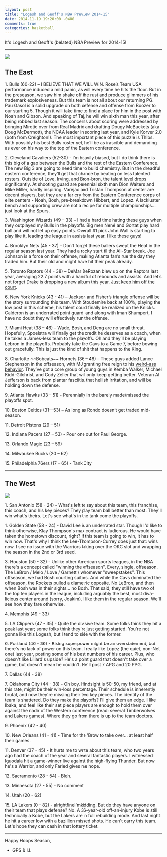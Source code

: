 ```yaml
---
layout: post
title: "Logesh and Geoff's NBA Preview 2014-15"
date: 2014-11-19 19:20:00 -0400
comments: true
categories: basketball
---
```


It's Logesh and Geoff's (belated) NBA Preview for 2014-15!

<hr />

<img src="http://www.sportsgrid.com/wp-content/uploads/2014/07/Cleveland-Cavaliers-vs.-Miami-Heat-640x360-628x353.jpg" />

<!--more-->

<h2>The East</h2>

<p>1. Bulls (60-22) – I BELIEVE THAT WE WILL WIN. Rose’s Team USA performance induced a mild panic, as will every time he hits the floor. But in the preseason, we saw him shake off the rust and produce glimmers of his trademark explosiveness. But this team is not all about our returning PG. Pau Gasol is a solid upgrade on both defense and offense from Boozer to our starting 5. Though it will take time to find a place for him in the post with Noah and Gibson. And speaking of Taj, he will win sixth man this year, after being robbed last season. The concerns about scoring were addressed by bringing Mirotic over from Real Madrid and drafting Dougy McBuckets (aka Doug McDermott), the NCAA leader in scoring last year, and Kyle Korver 2.0 (both from Creighton!). The most important piece of this puzzle is Thibs. With possibly his best Bulls roster yet, he’ll be as irascible and demanding as ever on his way to the top of the Eastern conference.</p>

<p>2.  Cleveland Cavaliers (52-30)  - I’m heavily biased, but I do think there is this big of a gap between the Bulls and the rest of the Eastern Conference. The new Big 3 are going to need time to build chemistry. But in the dreadful eastern conference, they’ll get that chance by beating on less talented rosters. Outside of Love, Irving, and Bron-bron, the talent level drops significantly. At shooting guard are perennial sixth man Dion Waiters and Mike Miller, hardly inspiring. Varejao and Tristan Thompson at center are decent players, but they are a far cry from the Eastern Conference corps of elite centers - Noah, Bosh, pre-breakdown Hibbert, and Lopez. A lackluster bench and supporting crew are not a recipe for multiple championships... just look at the Spurs.</p>

<p>3.  Washington Wizards (49 – 33) – I had a hard time hating these guys when they outplayed my Bulls in the playoffs. Big men Nenê and Gortat play hard ball and will not let up easy points. Overall #1 pick John Wall is starting to play like it, leading the league in assists last year. I like these guys!</p>

<p>4.  Brooklyn Nets (45 - 37) – Don’t forget these ballers swept the Heat in the regular season last year. They had a rocky start til the All-Star break. Joe Johnson is a force on their offense, making Atlanta fan’s rue the day they traded him. But their old and might have hit their peak already.</p>

<p>5.  Toronto Raptors (44 - 38) – DeMar DeRozan blew up on the Raptors last year, averaging 22.7 points with a handful of rebounds and assists.  And let’s not forget Drake is dropping a new album this year. <a href="http://youtu.be/6IdmyC6WnXI" target="_blank">Just keep him off the court</a>.</p>

<p>6.  New York Knicks  (43 - 41) – Jackson and Fisher’s triangle offense will be the story surrounding this team. With Stoudemire back at 100%, playing the low post in this scheme, his talent could finally be realized on the Knicks. Calderon is an underrated point guard, and along with Iman Shumpert, I have no doubt they will effectively run the offense.</p>

<p>7.  Miami Heat (38 – 46) – Wade, Bosh, and Deng are no small threat. Hopefully, Spoelstra will finally get the credit he deserves as a coach, when he takes a James-less team to the playoffs. Oh and they’ll be playing Lebron in the playoffs. Probably take the Cavs to a Game 7, before bowing out gracefully. This is just the kind of shit that happens to the King.</p>

<p>8.  Charlotte ~~Bobcats~~ Hornets (36 – 48) – These guys added Lance Stephenson in the offseason, with MJ granting free reign to his <a href="(http://youtu.be/Cz3wvCNnF98" target="_blank">weird-ass behavior</a>. They’ve got a core group of young guys in Kemba Walker, Michael Kidd-Gilchrist, and Cody Zeller that will only keep getting better. Veteran Al Jefferson is back from plantar fasciitis, that hellish irritation, and will be holding down the defense.</p>

<p>9. Atlanta Hawks (33 – 51) - Perennially in the barely made/missed the playoffs spot.</p>

<p>10. Boston Celtics (31—53) – As long as Rondo doesn’t get traded mid-season.</p>

<p>11. Detroit Pistons (29 – 51)</p>

<p>12. Indiana Pacers (27 – 53) - Pour one out for Paul George.</p>

<p>13. Orlando Magic (23 – 59)</p>

<p>14. Milwaukee Bucks (20 – 62)</p>

<p>15. Philadelphia 76ers (17 – 65) - Tank City</p>

<hr/>

<h2>The West</h2>

<img src="http://cdn.fansided.com/wp-content/blogs.dir/246/files/2013/11/7827526.jpg" />

<p>1.  San Antonio (58 - 24) - What's left to say about this team, this franchise, this coach, and his key pieces? They play team ball better than most. They'll win what's theirs. Let's see what's in the tank come the playoffs.</p>

<p>1.  Golden State (58 - 24) - David Lee is an underrated star. Though I'd like to think otherwise, Klay Thompson's max contract is ludicrous. He would have taken the hometown discount, right? If this team is going to win, it has to win now. That's why I think the Lee-Thompson-Currey does just that: wins now. I see no issue with the Warriors taking over the OKC slot and wrapping the season in the 2nd or 3rd seed.</p>

<p>3.  Houston (50 - 32) - Unlike other American sports leagues, in the NBA there's a concept called "winning the offseason". Every, single, offseason. The LeBron / Melo / Love / Garnett / whomever "sweepstakes". This offseason, we had Bosh courting suitors. And while the Cavs dominated the offseason, the Rockets pulled a diametric opposite. No LeBron, and then when Bosh was in their sights... no Bosh. That said, they still have two of the top ten players in the league, including arguably the best, most diva-licious center around (sorry, Joakim). I like them in the regular season. We'll see how they fare otherwise.</p>

<p>4.  Memphis (49 - 33)</p>

<p>5.  LA Clippers (47 - 35) - Quite the divisive team. Some folks think they hit a peak last year; some folks think they're just getting started. You're not gonna like this Logesh, but I tend to side with the former.</p>

<p>6.  Portland (46 - 36) - Rising superpower might be an overstatement, but there's no lack of power on this team. I really like Lopez (the quiet, non-Net one) last year, posting some of his best numbers of his career. Plus, who doesn't like Lillard's upside? He's a point guard that doesn't take over a game, but doesn't mean he couldn't. He'll post 7 APG and 20 PPG.</p>

<p>7.  Dallas (44 - 38)</p>

<p>7.  Oklahoma City (44 - 38) - Oh boy. Hindsight is 50-50, my friend, and at this rate, might be their win-loss percentage. Their schedule is inherently brutal, and now they're missing their two key pieces. The identity of the team is shattered. Do they make the playoffs? I'll give them an edge. I like Ibaka, and feel like their set piece players are enough to hold them over against the nadir of the Western conference (read: several Timberwolves and Lakers games).  Where they go from there is up to the team doctors.</p>

<p>9.  Phoenix (42 - 40)</p>

<p>10.  New Orleans (41 - 41) - Time for the 'Brow to take over... at least half their games.</p>

<p>11.  Denver (37 - 45) - It hurts me to write about this team, who two years ago had the coach of the year and several fantastic players. I witnessed Iguodala hit a game-winner live against the high-flying Thunder. But now he's a Warrior, and only Faried gives me hope.</p>

<p>12.  Sacramento (28 - 54) - Bleh.</p>

<p>13.  Minnesota (27 - 55) - No comment.</p>

<p>14.  Utah (20 - 62)</p>

<p>15.  LA Lakers (0 - 82) - alrightfineI'mkidding. But do they have anyone on their team that plays defense? No. A 36-year-old off-an-injury Kobe is still technically a Kobe, but the Lakers are in full rebuilding mode. And last night he hit a career low with a bazillion missed shots. He can't carry this team. Let's hope they can cash in that lottery ticket. </p>

<hr />

Happy Hoops Season,

- GPS & I.I.

